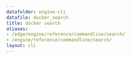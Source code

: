 ```yaml
---
datafolder: engine-cli
datafile: docker_search
title: docker search
aliases:
- /edge/engine/reference/commandline/search/
- /engine/reference/commandline/search/
layout: cli
---
```


<!--
此页面是根据 Docker 源代码自动生成的。如果您想建议更改此处显示的文本，请在 GitHub 上的源代码仓库中打开一个工单或拉取请求：

https://github.com/docker/cli
-->
